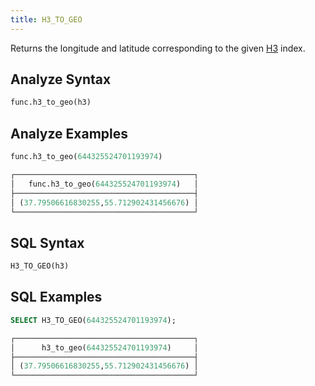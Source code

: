 ```yaml
---
title: H3_TO_GEO
---
```


Returns the longitude and latitude corresponding to the given [H3](https://eng.uber.com/h3/) index. 

## Analyze Syntax

```python
func.h3_to_geo(h3)
```

## Analyze Examples

```python
func.h3_to_geo(644325524701193974)

┌────────────────────────────────────────┐
│   func.h3_to_geo(644325524701193974)   │
├────────────────────────────────────────┤
│ (37.79506616830255,55.712902431456676) │
└────────────────────────────────────────┘
```

## SQL Syntax

```sql
H3_TO_GEO(h3)
```

## SQL Examples

```sql
SELECT H3_TO_GEO(644325524701193974);

┌────────────────────────────────────────┐
│      h3_to_geo(644325524701193974)     │
├────────────────────────────────────────┤
│ (37.79506616830255,55.712902431456676) │
└────────────────────────────────────────┘
```